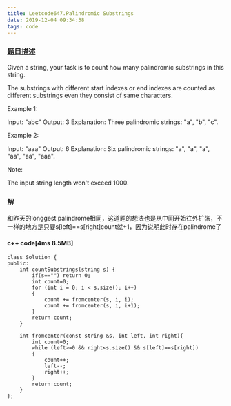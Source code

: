 ```yaml
---
title: Leetcode647.Palindromic Substrings
date: 2019-12-04 09:34:38
tags: code
---
```

### [题目描述](https://leetcode.com/problems/palindromic-substrings/)
Given a string, your task is to count how many palindromic substrings in this string.

The substrings with different start indexes or end indexes are counted as different substrings even they consist of same characters.

Example 1:

Input: "abc"
Output: 3
Explanation: Three palindromic strings: "a", "b", "c".
 

Example 2:

Input: "aaa"
Output: 6
Explanation: Six palindromic strings: "a", "a", "a", "aa", "aa", "aaa".
 

Note:

The input string length won't exceed 1000.
### 解
和昨天的longgest palindrome相同，这道题的想法也是从中间开始往外扩张，不一样的地方是只要s[left]==s[right]count就+1，因为说明此时存在palindrome了
#### c++ code[4ms 8.5MB]
```
class Solution {
public:
    int countSubstrings(string s) {
        if(s=="") return 0;
        int count=0;
        for (int i = 0; i < s.size(); i++)
        {
            count += fromcenter(s, i, i);
            count += fromcenter(s, i, i+1);
        }
        return count;
    }

    int fromcenter(const string &s, int left, int right){
        int count=0;
        while (left>=0 && right<s.size() && s[left]==s[right])
        {
            count++;
            left--;
            right++;
        }
        return count;
    }
};
```

